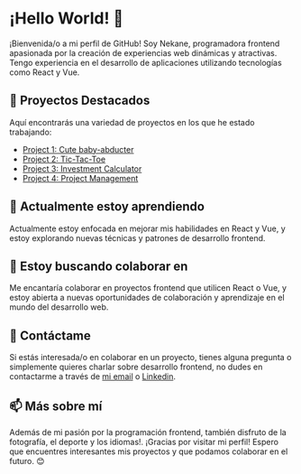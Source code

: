 # ¡Hello World! 👋

¡Bienvenida/o a mi perfil de GitHub! Soy Nekane, programadora frontend apasionada por la creación de experiencias web dinámicas y atractivas. 
Tengo experiencia en el desarrollo de aplicaciones utilizando tecnologías como React y Vue.

## 🔭 Proyectos Destacados

Aquí encontrarás una variedad de proyectos en los que he estado trabajando:

 <ul>
                <li><a href="https://nekaneib.github.io/project01_cute-baby-abducer/">Project 1: Cute baby-abducter</a></li>
               <li><a href="https://github.com/nekaneibb/Tic-Tac-Toe">Project 2: Tic-Tac-Toe</a></li>
               <li><a href="https://github.com/nekaneibb/investment-calculator">Project 3: Investment Calculator </a></li>
              <li><a href="https://github.com/nekaneibb/Project-Management">Project 4: Project Management</a></li>
            </ul>


## 🌱 Actualmente estoy aprendiendo

Actualmente estoy enfocada en mejorar mis habilidades en React y Vue, y estoy explorando nuevas técnicas y patrones de desarrollo frontend.

## 👯 Estoy buscando colaborar en

Me encantaría colaborar en proyectos frontend que utilicen React o Vue, y estoy abierta a nuevas oportunidades de colaboración y aprendizaje en el mundo del desarrollo web.

## 💬 Contáctame

Si estás interesada/o en colaborar en un proyecto, tienes alguna pregunta o simplemente quieres charlar sobre desarrollo frontend, no dudes en contactarme a través de [mi email](mailto:nekane.ibarluzea@gmail.com) o [Linkedin](https://www.linkedin.com/in/nekane-ibarlucea/).

## 📫 Más sobre mí

Además de mi pasión por la programación frontend, también disfruto de la fotografía, el deporte y los idiomas!. 
¡Gracias por visitar mi perfil! Espero que encuentres interesantes mis proyectos y que podamos colaborar en el futuro. 😊
